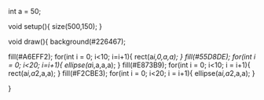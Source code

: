 int a = 50;

void setup(){
  size(500,150);
}

void draw(){
  background(#226467);
 
 fill(#A6EFF2);
 for(int i = 0; i<10; i=i+1){
   rect(a*i,0,a,a);
 }
fill(#55D8DE);
 for(int i = 0; i<20; i=i+1){
   ellipse(a*i,a,a,a);
 }
fill(#E873B9);
for(int i = 0; i<10; i = i+1){
  rect(a*i,a*2,a,a);
}
fill(#F2CBE3);
for(int i = 0; i<20; i = i+1){
  ellipse(a*i,a*2,a,a);
}
  
}
